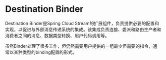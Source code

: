 # Destination Binder


Destination Binder是Spring Cloud Stream的扩展组件，负责提供必要的配置和实现，以促进与外部消息传递系统的集成。该集成负责连接、委派和路由生产者和消费者之间的消息、数据类型转换、用户代码调用等。

虽然Binder处理了很多工作，但仍然需要用户提供的一组最少但需要的指令，通常以某种类型的binding配置的形式。

